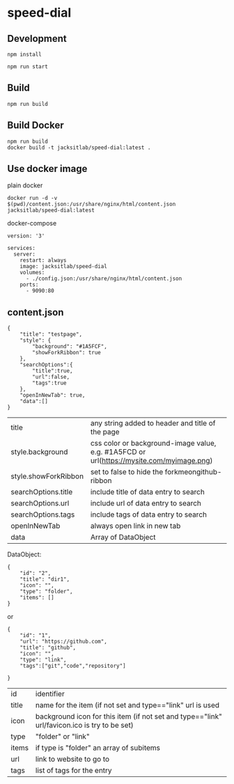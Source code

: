 # speed-dial

## Development

```
npm install
```

```
npm run start
```


## Build 
```
npm run build
```

## Build Docker

```
npm run build
docker build -t jacksitlab/speed-dial:latest .
```

## Use docker image

plain docker
```
docker run -d -v $(pwd)/content.json:/usr/share/nginx/html/content.json jacksitlab/speed-dial:latest
```

docker-compose

```
version: '3'

services: 
  server:
    restart: always
    image: jacksitlab/speed-dial
    volumes: 
      - ./config.json:/usr/share/nginx/html/content.json
    ports:
      - 9090:80
```



## content.json

```
{
    "title": "testpage",
    "style": {
        "background": "#1A5FCF",
        "showForkRibbon": true
    },
    "searchOptions":{
        "title":true,
        "url":false,
        "tags":true
    },
    "openInNewTab": true,
    "data":[]
}
```

|  | |
| ----- | ------------------------------------------------- |
| title |  any string added to header and title of the page |
| style.background | css color or background-image value, e.g. #1A5FCD or url(https://mysite.com/myimage.png) |
| style.showForkRibbon | set to false to hide the forkmeongithub-ribbon |
| searchOptions.title | include title of data entry to search |
| searchOptions.url | include url of data entry to search |
| searchOptions.tags | include tags of data entry to search |
| openInNewTab | always open link in new tab |
| data | Array of DataObject |

DataObject:

```
{
    "id": "2",
    "title": "dir1",
    "icon": "",
    "type": "folder",
    "items": []
}
```
or
```
{
    "id": "1",
    "url": "https://github.com",
    "title": "github",
    "icon": "",
    "type": "link",
    "tags":["git","code","repository"]
 
}
```

|  | |
| ----- | ------------------------------------------------- |
| id | identifier |
| title | name for the item (if not set and type=="link" url is used |
| icon | background icon for this item (if not set and type=="link" url/favicon.ico is try to be set)
| type | "folder" or "link" |
| items | if type is "folder" an array of subitems |
| url | link to website to go to |
| tags | list of tags for the entry |

